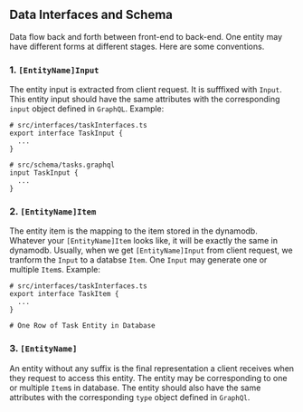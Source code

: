 ## Data Interfaces and Schema

Data flow back and forth between front-end to back-end. One entity may have different forms at different stages. Here are some conventions.

### 1. `[EntityName]Input`

The entity input is extracted from client request. It is sufffixed with `Input`. This entity input should have the same attributes with the corresponding `input` object defined in `GraphQL`.
Example:

```
# src/interfaces/taskInterfaces.ts
export interface TaskInput {
  ...
}

# src/schema/tasks.graphql
input TaskInput {
  ...
}
```

### 2. `[EntityName]Item`

The entity item is the mapping to the item stored in the dynamodb. Whatever your `[EntityName]Item` looks like, it will be exactly the same in dynamodb. Usually, when we get `[EntityName]Input` from client request, we tranform the `Input` to a databse `Item`. One `Input` may generate one or multiple `Item`s.
Example:

```
# src/interfaces/taskInterfaces.ts
export interface TaskItem {
  ...
}

# One Row of Task Entity in Database
```

### 3. `[EntityName]`

An entity without any suffix is the final representation a client receives when they request to access this entity. The entity may be corresponding to one or multiple `Item`s in database. The entity should also have the same attributes with the corresponding `type` object defined in `GraphQl`.
